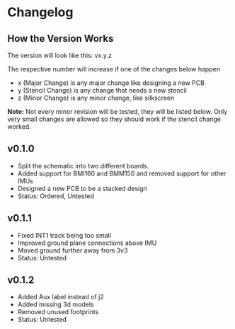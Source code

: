 # Changelog

## How the Version Works
The version will look like this: vx.y.z

The respective number will increase if one of the changes below happen
- x (Major Change) is any major change like designing a new PCB
- y (Stencil Change) is any change that needs a new stencil
- z (Minor Change) is any minor change, like silkscreen

**Note:** Not every minor revision will be tested, they will be listed below. 
Only very small changes are allowed so they should work if the stencil change worked.

## v0.1.0
- Split the schematic into two different boards.
- Added support for BMI160 and BMM150 and removed support for other IMUs
- Designed a new PCB to be a stacked design
- Status: Ordered, Untested

## v0.1.1
- Fixed INT1 track being too small
- Improved ground plane connections above IMU
- Moved ground further away from 3v3
- Status: Untested

## v0.1.2
- Added Aux label instead of j2
- Added missing 3d models
- Removed unused footprints
- Status: Untested
